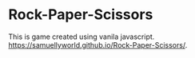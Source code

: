# Rock-Paper-Scissors

This is game created using vanila javascript.
https://samuellyworld.github.io/Rock-Paper-Scissors/.
